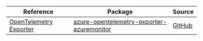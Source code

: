 | Reference | Package | Source |
|---|---|---|
|[OpenTelemetry Exporter](opentelemetry-exporter-azuremonitor-readme.md)|[azure-opentelemetry-exporter-azuremonitor](https://repo1.maven.org/maven2/com/azure/azure-opentelemetry-exporter-azuremonitor)|[GitHub](https://github.com/Azure/azure-sdk-for-java)|
